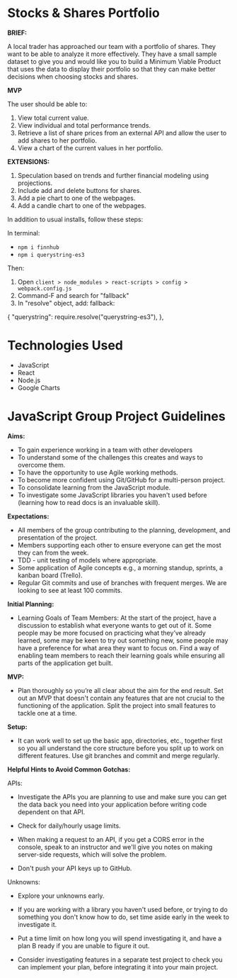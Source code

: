 # Stocks & Shares Portfolio

**BRIEF:**

A local trader has approached our team with a portfolio of shares. They want to be able to analyze it more effectively. They have a small sample dataset to give you and would like you to build a Minimum Viable Product that uses the data to display their portfolio so that they can make better decisions when choosing stocks and shares.

**MVP**

The user should be able to:

1. View total current value.
2. View individual and total performance trends.
3. Retrieve a list of share prices from an external API and allow the user to add shares to her portfolio.
4. View a chart of the current values in her portfolio.

**EXTENSIONS:**

1. Speculation based on trends and further financial modeling using projections.
2. Include add and delete buttons for shares.
3. Add a pie chart to one of the webpages.
4. Add a candle chart to one of the webpages.

In addition to usual installs, follow these steps:

In terminal:
- `npm i finnhub`
- `npm i querystring-es3`

Then:

1. Open `client > node_modules > react-scripts > config > webpack.config.js`
2. Command-F and search for "fallback"
3. In "resolve" object, add: fallback:

{
"querystring": require.resolve("querystring-es3"),
},


# Technologies Used

- JavaScript
- React
- Node.js
- Google Charts

# JavaScript Group Project Guidelines

**Aims:**
- To gain experience working in a team with other developers
- To understand some of the challenges this creates and ways to overcome them.
- To have the opportunity to use Agile working methods.
- To become more confident using Git/GitHub for a multi-person project.
- To consolidate learning from the JavaScript module.
- To investigate some JavaScript libraries you haven't used before (learning how to read docs is an invaluable skill).

**Expectations:**
- All members of the group contributing to the planning, development, and presentation of the project.
- Members supporting each other to ensure everyone can get the most they can from the week.
- TDD - unit testing of models where appropriate.
- Some application of Agile concepts e.g., a morning standup, sprints, a kanban board (Trello).
- Regular Git commits and use of branches with frequent merges. We are looking to see at least 100 commits.

**Initial Planning:**
- Learning Goals of Team Members:
  At the start of the project, have a discussion to establish what everyone wants to get out of it. Some people may be more focused on practicing 
  what they’ve already learned, some may be keen to try out something new, some people may have a preference for what area they want to focus on. 
  Find a way of enabling team members to reach their learning goals while ensuring all parts of the application get built.

**MVP:**
- Plan thoroughly so you’re all clear about the aim for the end result. Set out an MVP that doesn't contain any
  features that are not crucial to the functioning of the application. Split the project into small features to tackle one at a time.

**Setup:**
- It can work well to set up the basic app, directories, etc., together first so you all understand the
  core structure before you split up to work on different features. Use git branches and commit and merge regularly.

**Helpful Hints to Avoid Common Gotchas:**

APIs:
- Investigate the APIs you are planning to use and make sure you can get the data back you need
  into your application before writing code dependent on that API.

- Check for daily/hourly usage limits.

- When making a request to an API, if you get a CORS error in the console, speak to an instructor
  and we'll give you notes on making server-side requests, which will solve the problem.

- Don't push your API keys up to GitHub.

Unknowns:
- Explore your unknowns early.

- If you are working with a library you haven't used before, or trying to do something you don't know how to do,
  set time aside early in the week to investigate it.
  
- Put a time limit on how long you will spend investigating it, and have a plan B ready if you are unable to figure it out.

- Consider investigating features in a separate test project to check you can implement your plan,
  before integrating it into your main project.


